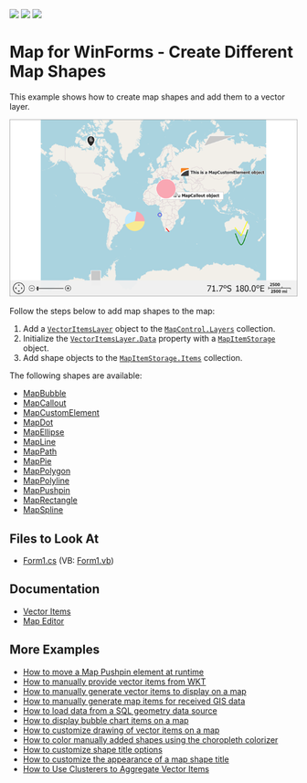 <!-- default badges list -->
![](https://img.shields.io/endpoint?url=https://codecentral.devexpress.com/api/v1/VersionRange/128576291/21.1.4%2B)
[![](https://img.shields.io/badge/Open_in_DevExpress_Support_Center-FF7200?style=flat-square&logo=DevExpress&logoColor=white)](https://supportcenter.devexpress.com/ticket/details/T139819)
[![](https://img.shields.io/badge/📖_How_to_use_DevExpress_Examples-e9f6fc?style=flat-square)](https://docs.devexpress.com/GeneralInformation/403183)
<!-- default badges end -->

# Map for WinForms - Create Different Map Shapes

This example shows how to create map shapes and add them to a vector layer. 

![](Images/resulting-map.png)

Follow the steps below to add map shapes to the map:

1. Add a [`VectorItemsLayer`](https://docs.devexpress.com/WindowsForms/DevExpress.XtraMap.VectorItemsLayer) object to the [`MapControl.Layers`](https://docs.devexpress.com/WindowsForms/DevExpress.XtraMap.MapControl.Layers) collection.
2. Initialize the [`VectorItemsLayer.Data`](https://docs.devexpress.com/WindowsForms/DevExpress.XtraMap.VectorItemsLayer.Data) property with a [`MapItemStorage`](https://docs.devexpress.com/WindowsForms/DevExpress.XtraMap.MapItemStorage) object.
3. Add shape objects to the [`MapItemStorage.Items`](https://docs.devexpress.com/WindowsForms/DevExpress.XtraMap.MapItemStorage.Items) collection.

The following shapes are available:

* [MapBubble](https://docs.devexpress.com/WindowsForms/DevExpress.XtraMap.MapBubble)
* [MapCallout](https://docs.devexpress.com/WindowsForms/DevExpress.XtraMap.MapCallout)
* [MapCustomElement](https://docs.devexpress.com/WindowsForms/DevExpress.XtraMap.MapCustomElement)
* [MapDot](https://docs.devexpress.com/WindowsForms/DevExpress.XtraMap.MapDot)
* [MapEllipse](https://docs.devexpress.com/WindowsForms/DevExpress.XtraMap.MapEllipse)
* [MapLine](https://docs.devexpress.com/WindowsForms/DevExpress.XtraMap.MapLine)
* [MapPath](https://docs.devexpress.com/WindowsForms/DevExpress.XtraMap.MapPath)
* [MapPie](https://docs.devexpress.com/WindowsForms/DevExpress.XtraMap.MapPie)
* [MapPolygon](https://docs.devexpress.com/WindowsForms/DevExpress.XtraMap.MapPolygon)
* [MapPolyline](https://docs.devexpress.com/WindowsForms/DevExpress.XtraMap.MapPolyline)
* [MapPushpin](https://docs.devexpress.com/WindowsForms/DevExpress.XtraMap.MapPushpin)
* [MapRectangle](https://docs.devexpress.com/WindowsForms/DevExpress.XtraMap.MapRectangle)
* [MapSpline](https://docs.devexpress.com/WindowsForms/DevExpress.XtraMap.MapSpline)


## Files to Look At

* [Form1.cs](./CS/MapItemsExample/Form1.cs) (VB: [Form1.vb](./VB/MapItemsExample/Form1.vb))

## Documentation

* [Vector Items](https://docs.devexpress.com/WindowsForms/15091/controls-and-libraries/map-control/visual-elements/vector-items)
* [Map Editor](https://docs.devexpress.com/WindowsForms/120215/controls-and-libraries/map-control/end-user-features/map-editor)

## More Examples

* [How to move a Map Pushpin element at runtime](https://github.com/DevExpress-Examples/how-to-move-a-map-pushpin-element-at-runtime-t190789)
* [How to manually provide vector items from WKT](https://github.com/DevExpress-Examples/how-to-manually-provide-vector-items-from-wkt-t222638)
* [How to manually generate vector items to display on a map](https://github.com/DevExpress-Examples/how-to-manually-generate-vector-items-to-display-on-a-map-t114954)
* [How to manually generate map items for received GIS data](https://github.com/DevExpress-Examples/how-to-manually-generate-map-items-for-received-gis-data-t188443)
* [How to load data from a SQL geometry data source](https://github.com/DevExpress-Examples/how-to-load-data-from-a-sql-geometry-data-source-t175898)
* [How to display bubble chart items on a map](https://github.com/DevExpress-Examples/how-to-display-bubble-chart-items-on-a-map-t113410)
* [How to customize drawing of vector items on a map](https://github.com/DevExpress-Examples/how-to-customize-drawing-of-vector-items-on-a-map-t120297)
* [How to color manually added shapes using the choropleth colorizer](https://github.com/DevExpress-Examples/how-to-color-manually-added-shapes-using-the-choropleth-colorizer-e4744)
* [How to customize shape title options](https://github.com/DevExpress-Examples/how-to-customize-shape-title-options-t202086)
* [How to customize the appearance of a map shape title](https://github.com/DevExpress-Examples/how-to-customize-the-appearance-of-a-map-shape-title-e5184)
* [How to Use Clusterers to Aggregate Vector Items](https://github.com/DevExpress-Examples/winforms-map-aggregate-vector-items-using-a-clusterer)

